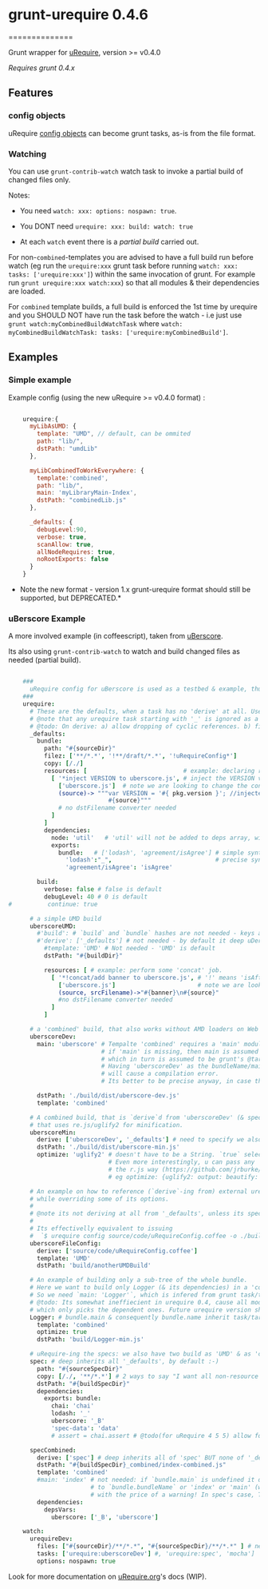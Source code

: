 # grunt-urequire 0.4.6
==============

Grunt wrapper for [uRequire](https://github.com/anodynos/uRequire), version >= v0.4.0

*Requires grunt 0.4.x*

## Features

### config objects

uRequire [config objects](http://urequire.org/urequireconfigmasterdefaults.coffee#config-usage) can become grunt tasks, as-is from the file format.

### Watching

You can use `grunt-contrib-watch` watch task to invoke a partial build of changed files only.

Notes:

  * You need `watch: xxx: options: nospawn: true`.

  * You DONT need `urequire: xxx: build: watch: true`

  * At each `watch` event there is a *partial build* carried out.

  For non-`combined`-templates you are advised to have a full build run before watch (eg run the `urequire:xxx` grunt task before running `watch: xxx: tasks: ['urequire:xxx']`) within the same invocation of grunt. For example run `grunt urequire:xxx watch:xxx`) so that all modules & their dependencies are loaded.

  For `combined` template builds, a full build is enforced the 1st time by urequire and you SHOULD NOT have run the task before the watch - i.e just use `grunt watch:myCombinedBuildWatchTask` where `watch: myCombinedBuildWatchTask: tasks: ['urequire:myCombinedBuild']`.

## Examples

### Simple example

Example config (using the new uRequire >= v0.4.0 format) :

```javascript

    urequire:{
      myLibAsUMD: {
        template: "UMD", // default, can be ommited
        path: "lib/",
        dstPath: "umdLib"
      },

      myLibCombinedToWorkEverywhere: {
        template:'combined',
        path: "lib/",
        main: 'myLibraryMain-Index',
        dstPath: "combinedLib.js"
      },

      _defaults: {
        debugLevel:90,
        verbose: true,
        scanAllow: true,
        allNodeRequires: true,
        noRootExports: false
      }
    }
```

* Note the new format - version 1.x grunt-urequire format should still be supported, but DEPRECATED.*

### uBerscore Example

A more involved example (in coffeescript), taken from [uBerscore](http://github.com/anodynos/uBerscore).

Its also using `grunt-contrib-watch` to watch and build changed files as needed (partial build).

```coffeescript

    ###
      uRequire config for uBerscore is used as a testbed & example, thus so many comments :-)
    ###
    urequire:
      # These are the defaults, when a task has no 'derive' at all. Use derive:[] to skip deriving it.
      # @note that any urequire task starting with '_' is ignored as a grunt target and only used for `derive`-ing.
      # @todo: On derive: a) allow dropping of cyclic references. b) fix file reference paths ALWAYS being relative to the initial path (the path used for 1st file), instead of file referencing.
      _defaults:
        bundle:
          path: "#{sourceDir}"
          filez: ['**/*.*', '!**/draft/*.*', '!uRequireConfig*']
          copy: [/./]
          resources: [                           # example: declaring resource converter to perform some 'concat/inject' job.
            [ '*inject VERSION to uberscore.js', # inject the VERSION variable inside the module's code, BEFORE running the template
              ['uberscore.js']  # note we are looking to change the converted `uberscore.js` (not `uberscore.coffee`)
              (source)-> """var VERSION = '#{ pkg.version }'; //injected by urequire resource\n
                            #{source}"""
              # no dstFilename converter needed
            ]
          ]
          dependencies:
            node: 'util'   # 'util' will not be added to deps array, will be available only on nodejs execution. Same as 'node!myDep'
            exports:
              bundle:   # ['lodash', 'agreement/isAgree'] # simple syntax
                'lodash':"_",                             # precise syntax
                'agreement/isAgree': 'isAgree'

        build:
          verbose: false # false is default
          debugLevel: 40 # 0 is default
#          continue: true

      # a simple UMD build
      uberscoreUMD:
        #'build': # `build` and `bundle` hashes are not needed - keys are safelly recognised, even if they're not in them.
        #'derive': ['_defaults'] # not needed - by default it deep uDerives all '_defaults'. To avoid use `derive:[]`.
          #template: 'UMD' # Not needed - 'UMD' is default
          dstPath: "#{buildDir}"

          resources: [ # example: perform some 'concat' job.
            [ '*!concat/add banner to uberscore.js', # '!' means 'isAfterTemplate: true'
              ['uberscore.js']                       # note we are looking to change the dstFilename `uberscore.js` (not `uberscore.coffee`)
              (source, srcFilename)->"#{banner}\n#{source}"
              #no dstFilename converter needed
            ]
          ]

      # a 'combined' build, that also works without AMD loaders on Web
      uberscoreDev:
        main: 'uberscore' # Tempalte 'combined' requires a 'main' module.
                          # if 'main' is missing, then main is assumed to be `bundleName`,
                          # which in turn is assumed to be grunt's @target ('uberscoreDev' in this case).
                          # Having 'uberscoreDev' as the bundleName/main, but no module by that name (or 'index' or 'main')
                          # will cause a compilation error.
                          # Its better to be precise anyway, in case this config is used outside grunt.

        dstPath: './build/dist/uberscore-dev.js'
        template: 'combined'

      # A combined build, that is `derive`d from 'uberscoreDev' (& specifically '_defaults')
      # that uses re.js/uglify2 for minification.
      uberscoreMin:
        derive: ['uberscoreDev', '_defaults'] # need to specify we also need '_defaults', in this order.
        dstPath: './build/dist/uberscore-min.js'
        optimize: 'uglify2' # doesn't have to be a String. `true` selects 'uglify2' also. It can also be 'uglify'.
                            # Even more interestingly, u can pass any 'uglify2' (or 'uglify') keys,
                            # the r.js way (https://github.com/jrburke/r.js/blob/master/build/example.build.js)
                            # eg optimize: {uglify2: output: beautify: true}

      # An example on how to reference (`derive`-ing from) external urequire config file(s),
      # while overriding some of its options.
      #
      # @note its not deriving at all from '_defaults', unless its specified.
      #
      # Its effectivelly equivalent to issuing
      #  `$ urequire config source/code/uRequireConfig.coffee -o ./build/code -t UMD`
      uberscoreFileConfig:
        derive: ['source/code/uRequireConfig.coffee']
        template: 'UMD'
        dstPath: 'build/anotherUMDBuild'

      # An example of building only a sub-tree of the whole bundle.
      # Here we want to build only Logger (& its dependencies) in a 'combined' build using almond.
      # So we need `main: 'Logger'`, which is infered from grunt task/target name
      # @todo: Its somewhat ineffiecient in urequire 0.4, cause all modules are converted to AMD, used as input to rjs.optimize
      # which only picks the dependent ones. Future urequire version should fix this.
      Logger: # bundle.main & consequently bundle.name inherit task/target 'Logger' name
        template: 'combined'
        optimize: true
        dstPath: 'build/Logger-min.js'

      # uRequire-ing the specs: we also have two build as 'UMD' & as 'combined'
      spec: # deep inherits all '_defaults', by default :-)
        path: "#{sourceSpecDir}"
        copy: [/./, '**/*.*'] # 2 ways to say "I want all non-resource files to be coiped to build.dstPath"
        dstPath: "#{buildSpecDir}"
        dependencies:
          exports: bundle:
            chai: 'chai'
            lodash: '_'
            uberscore: '_B'
            'spec-data': 'data'
            # assert = chai.assert # @todo(for uRequire 4 5 5) allow for . notation to refer to export!

      specCombined:
        derive: ['spec'] # deep inherits all of 'spec' BUT none of '_defaults':-)
        dstPath: "#{buildSpecDir}_combined/index-combined.js"
        template: 'combined'
        #main: 'index' # not needed: if `bundle.main` is undefined it defaults
                       # to `bundle.bundleName` or 'index' or 'main' (whichever found 1st as a module on bundleRoot)
                       # with the price of a warning! In spec's case, THERE IS a module 'index.coffee' which is picked.
        dependencies:
          depsVars:
            uberscore: ['_B', 'uberscore']

    watch:
      urequireDev:
        files: ["#{sourceDir}/**/*.*", "#{sourceSpecDir}/**/*.*" ] # new subdirs dont work - https://github.com/gruntjs/grunt-contrib-watch/issues/70
        tasks: ['urequire:uberscoreDev'] #, 'urequire:spec', 'mocha']
        options: nospawn: true

```

Look for more documentation on [uRequire.org](https://uRequire.org)'s docs (WIP).

